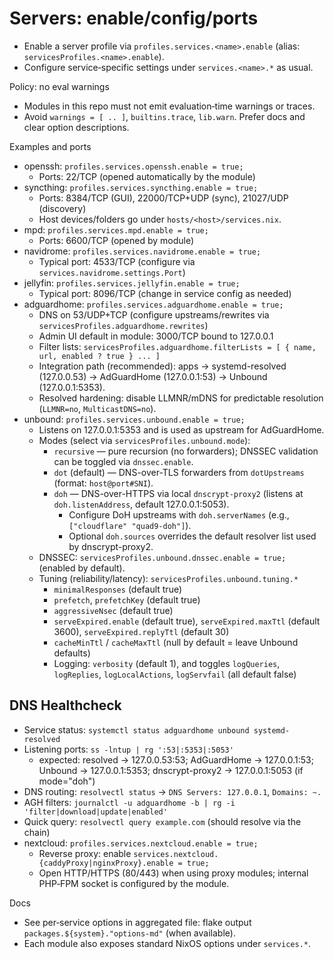 # Servers: enable/config/ports

- Enable a server profile via `profiles.services.<name>.enable` (alias: `servicesProfiles.<name>.enable`).
- Configure service‑specific settings under `services.<name>.*` as usual.

Policy: no eval warnings
- Modules in this repo must not emit evaluation‑time warnings or traces.
- Avoid `warnings = [ .. ]`, `builtins.trace`, `lib.warn`. Prefer docs and clear option descriptions.

Examples and ports
- openssh: `profiles.services.openssh.enable = true;`
  - Ports: 22/TCP (opened automatically by the module)
- syncthing: `profiles.services.syncthing.enable = true;`
  - Ports: 8384/TCP (GUI), 22000/TCP+UDP (sync), 21027/UDP (discovery)
  - Host devices/folders go under `hosts/<host>/services.nix`.
- mpd: `profiles.services.mpd.enable = true;`
  - Ports: 6600/TCP (opened by module)
- navidrome: `profiles.services.navidrome.enable = true;`
  - Typical port: 4533/TCP (configure via `services.navidrome.settings.Port`)
- jellyfin: `profiles.services.jellyfin.enable = true;`
  - Typical port: 8096/TCP (change in service config as needed)
- adguardhome: `profiles.services.adguardhome.enable = true;`
  - DNS on 53/UDP+TCP (configure upstreams/rewrites via `servicesProfiles.adguardhome.rewrites`)
  - Admin UI default in module: 3000/TCP bound to 127.0.0.1
  - Filter lists: `servicesProfiles.adguardhome.filterLists = [ { name, url, enabled ? true } ... ]`
  - Integration path (recommended): apps → systemd-resolved (127.0.0.53) → AdGuardHome (127.0.0.1:53) → Unbound (127.0.0.1:5353).
  - Resolved hardening: disable LLMNR/mDNS for predictable resolution (`LLMNR=no`, `MulticastDNS=no`).
- unbound: `profiles.services.unbound.enable = true;`
  - Listens on 127.0.0.1:5353 and is used as upstream for AdGuardHome.
  - Modes (select via `servicesProfiles.unbound.mode`):
    - `recursive` — pure recursion (no forwarders); DNSSEC validation can be toggled via `dnssec.enable`.
    - `dot` (default) — DNS-over-TLS forwarders from `dotUpstreams` (format: `host@port#SNI`).
    - `doh` — DNS-over-HTTPS via local `dnscrypt-proxy2` (listens at `doh.listenAddress`, default 127.0.0.1:5053).
      - Configure DoH upstreams with `doh.serverNames` (e.g., `["cloudflare" "quad9-doh"]`).
      - Optional `doh.sources` overrides the default resolver list used by dnscrypt-proxy2.
  - DNSSEC: `servicesProfiles.unbound.dnssec.enable = true;` (enabled by default).
  - Tuning (reliability/latency): `servicesProfiles.unbound.tuning.*`
    - `minimalResponses` (default true)
    - `prefetch`, `prefetchKey` (default true)
    - `aggressiveNsec` (default true)
    - `serveExpired.enable` (default true), `serveExpired.maxTtl` (default 3600), `serveExpired.replyTtl` (default 30)
    - `cacheMinTtl` / `cacheMaxTtl` (null by default = leave Unbound defaults)
    - Logging: `verbosity` (default 1), and toggles `logQueries`, `logReplies`, `logLocalActions`, `logServfail` (all default false)

## DNS Healthcheck

- Service status: `systemctl status adguardhome unbound systemd-resolved`
- Listening ports: `ss -lntup | rg ':53|:5353|:5053'`
  - expected: resolved → 127.0.0.53:53; AdGuardHome → 127.0.0.1:53; Unbound → 127.0.0.1:5353; dnscrypt-proxy2 → 127.0.0.1:5053 (if mode="doh")
- DNS routing: `resolvectl status` → `DNS Servers: 127.0.0.1`, `Domains: ~.`
- AGH filters: `journalctl -u adguardhome -b | rg -i 'filter|download|update|enabled'`
- Quick query: `resolvectl query example.com` (should resolve via the chain)
- nextcloud: `profiles.services.nextcloud.enable = true;`
  - Reverse proxy: enable `services.nextcloud.{caddyProxy|nginxProxy}.enable = true;`
  - Open HTTP/HTTPS (80/443) when using proxy modules; internal PHP‑FPM socket is configured by the module.

Docs
- See per‑service options in aggregated file: flake output `packages.${system}."options-md"` (when available).
- Each module also exposes standard NixOS options under `services.*`.
